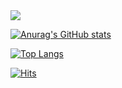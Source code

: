 
<img src="https://capsule-render.vercel.app/api?type=waving&color=auto&height=300&section=header&text=choisunghwan%20github&fontSize=50&animation=twinkling" />

[![Anurag's GitHub stats](https://github-readme-stats.vercel.app/api?username=choisunghwan)](https://github.com/anuraghazra/github-readme-stats)

[![Top Langs](https://github-readme-stats.vercel.app/api/top-langs/?username=choisunghwan&layout=compact)](https://github.com/anuraghazra/github-readme-stats)
          
[![Hits](https://hits.seeyoufarm.com/api/count/incr/badge.svg?url=https://github.com/choisunghwan%2Fgjbae1212%2Fhit-counter)](https://github.com/choisunghwan)                              
          
<!--
**choisunghwan/choisunghwan** is a ✨ _special_ ✨ repository because its `README.md` (this file) appears on your GitHub profile.

Here are some ideas to get you started:



- 🔭 I’m currently working on ...
- 🌱 I’m currently learning ...
- 👯 I’m looking to collaborate on ...
- 🤔 I’m looking for help with ...
- 💬 Ask me about ...
- 📫 How to reach me: ...
- 😄 Pronouns: ...
- ⚡ Fun fact: ...
-->
